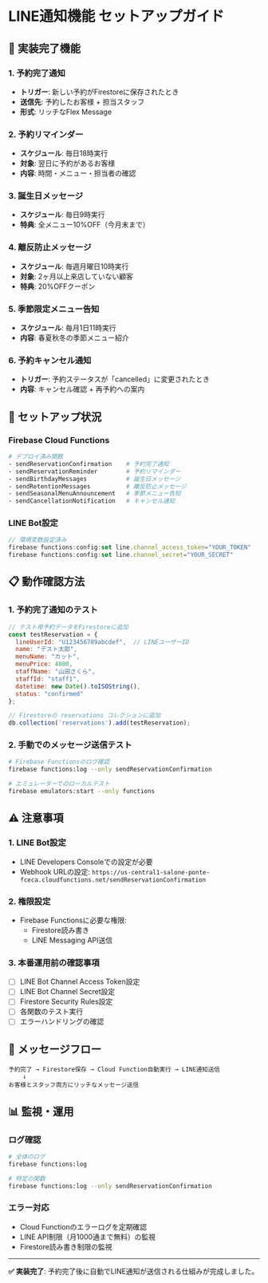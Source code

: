 # LINE通知機能 セットアップガイド

## 📱 実装完了機能

### 1. 予約完了通知
- **トリガー**: 新しい予約がFirestoreに保存されたとき
- **送信先**: 予約したお客様 + 担当スタッフ
- **形式**: リッチなFlex Message

### 2. 予約リマインダー
- **スケジュール**: 毎日18時実行
- **対象**: 翌日に予約があるお客様
- **内容**: 時間・メニュー・担当者の確認

### 3. 誕生日メッセージ
- **スケジュール**: 毎日9時実行
- **特典**: 全メニュー10%OFF（今月末まで）

### 4. 離反防止メッセージ
- **スケジュール**: 毎週月曜日10時実行
- **対象**: 2ヶ月以上来店していない顧客
- **特典**: 20%OFFクーポン

### 5. 季節限定メニュー告知
- **スケジュール**: 毎月1日11時実行
- **内容**: 春夏秋冬の季節メニュー紹介

### 6. 予約キャンセル通知
- **トリガー**: 予約ステータスが「cancelled」に変更されたとき
- **内容**: キャンセル確認 + 再予約への案内

## 🔧 セットアップ状況

### Firebase Cloud Functions
```bash
# デプロイ済み関数
- sendReservationConfirmation    # 予約完了通知
- sendReservationReminder        # 予約リマインダー  
- sendBirthdayMessages           # 誕生日メッセージ
- sendRetentionMessages          # 離反防止メッセージ
- sendSeasonalMenuAnnouncement   # 季節メニュー告知
- sendCancellationNotification   # キャンセル通知
```

### LINE Bot設定
```javascript
// 環境変数設定済み
firebase functions:config:set line.channel_access_token="YOUR_TOKEN"
firebase functions:config:set line.channel_secret="YOUR_SECRET"
```

## 📋 動作確認方法

### 1. 予約完了通知のテスト
```javascript
// テスト用予約データをFirestoreに追加
const testReservation = {
  lineUserId: "U123456789abcdef",  // LINEユーザーID
  name: "テスト太郎",
  menuName: "カット",
  menuPrice: 4000,
  staffName: "山田さくら", 
  staffId: "staff1",
  datetime: new Date().toISOString(),
  status: "confirmed"
};

// Firestoreの reservations コレクションに追加
db.collection('reservations').add(testReservation);
```

### 2. 手動でのメッセージ送信テスト
```bash
# Firebase Functionsのログ確認
firebase functions:log --only sendReservationConfirmation

# エミュレーターでのローカルテスト
firebase emulators:start --only functions
```

## ⚠️ 注意事項

### 1. LINE Bot設定
- LINE Developers Consoleでの設定が必要
- Webhook URLの設定: `https://us-central1-salone-ponte-fceca.cloudfunctions.net/sendReservationConfirmation`

### 2. 権限設定
- Firebase Functionsに必要な権限:
  - Firestore読み書き
  - LINE Messaging API送信

### 3. 本番運用前の確認事項
- [ ] LINE Bot Channel Access Token設定
- [ ] LINE Bot Channel Secret設定  
- [ ] Firestore Security Rules設定
- [ ] 各関数のテスト実行
- [ ] エラーハンドリングの確認

## 🔄 メッセージフロー

```
予約完了 → Firestore保存 → Cloud Function自動実行 → LINE通知送信
    ↓
お客様とスタッフ両方にリッチなメッセージ送信
```

## 📊 監視・運用

### ログ確認
```bash
# 全体のログ
firebase functions:log

# 特定の関数
firebase functions:log --only sendReservationConfirmation
```

### エラー対応
- Cloud Functionのエラーログを定期確認
- LINE API制限（月1000通まで無料）の監視
- Firestore読み書き制限の監視

---

**✅ 実装完了**: 予約完了後に自動でLINE通知が送信される仕組みが完成しました。